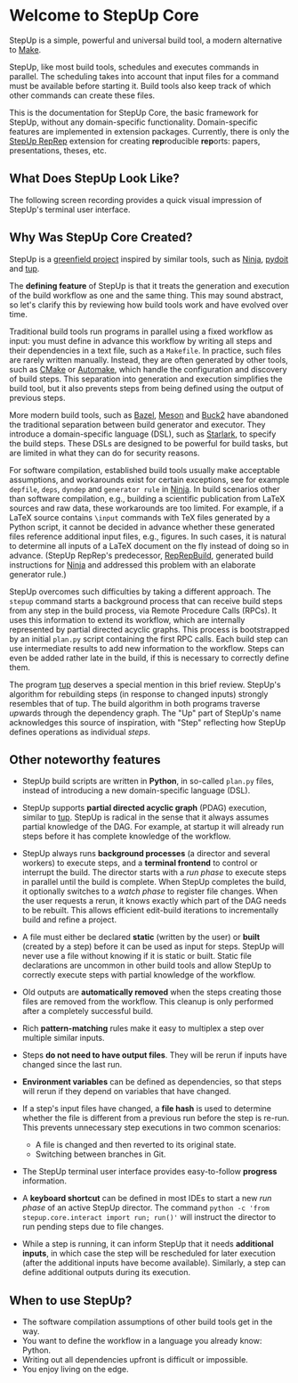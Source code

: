 # Welcome to StepUp Core

StepUp is a simple, powerful and universal build tool, a modern alternative to [Make](https://en.wikipedia.org/wiki/Make_(software)).

StepUp, like most build tools, schedules and executes commands in parallel.
The scheduling takes into account that input files for a command must be available before starting it.
Build tools also keep track of which other commands can create these files.

This is the documentation for StepUp Core, the basic framework for StepUp, without any domain-specific functionality.
Domain-specific features are implemented in extension packages.
Currently, there is only the
[StepUp RepRep](https://reproducible-reporting.github.io/stepup-reprep/)
extension for creating **rep**roducible **rep**orts: papers, presentations, theses, etc.


## What Does StepUp Look Like?

The following screen recording provides a quick visual impression of StepUp's terminal user interface.

<script src="https://asciinema.org/a/656610.js" id="asciicast-656610" async="true"></script>


## Why Was StepUp Core Created?

StepUp is a [greenfield project](https://en.wikipedia.org/wiki/Greenfield_project) inspired by similar tools,
such as [Ninja](https://ninja-build.org/), [pydoit](https://pydoit.org/) and [tup](https://gittup.org/tup).

The **defining feature** of StepUp is that it treats the generation and execution of the build workflow as one and the same thing.
This may sound abstract, so let's clarify this by reviewing how build tools work and have evolved over time.

Traditional build tools run programs in parallel using a fixed workflow as input:
you must define in advance this workflow by writing all steps and
their dependencies in a text file, such as a `Makefile`.
In practice, such files are rarely written manually.
Instead, they are often generated by other tools,
such as [CMake](https://cmake.org) or [Automake](https://www.gnu.org/software/automake/),
which handle the configuration and discovery of build steps.
This separation into generation and execution simplifies the build tool,
but it also prevents steps from being defined using the output of previous steps.

More modern build tools, such as [Bazel](https://bazel.build/), [Meson](https://mesonbuild.com) and [Buck2](https://buck2.build/) have abandoned the traditional separation between build generator and executor.
They introduce a domain-specific language (DSL), such as [Starlark](https://github.com/bazelbuild/starlark/), to specify the build steps.
These DSLs are designed to be powerful for build tasks, but are limited in what they can do for security reasons.

For software compilation, established build tools usually make acceptable assumptions, and workarounds exist for certain exceptions,
see for example `depfile`, `deps`, `dyndep` and `generator rule` in [Ninja](https://ninja-build.org/).
In build scenarios other than software compilation,
e.g., building a scientific publication from LaTeX sources and raw data,
these workarounds are too limited.
For example, if a LaTeX source contains `\input` commands with TeX files generated by a Python script, it cannot be decided in advance whether these generated files reference additional input files, e.g., figures.
In such cases, it is natural to determine all inputs of a LaTeX document on the fly instead of doing so in advance.
(StepUp RepRep's predecessor, [RepRepBuild](https://github.com/reproducible-reporting/reprepbuild), generated build instructions for [Ninja](https://ninja-build.org/) and addressed this problem with an elaborate generator rule.)

StepUp overcomes such difficulties by taking a different approach.
The `stepup` command starts a background process that can receive build steps
from any step in the build process, via Remote Procedure Calls (RPCs).
It uses this information to extend its workflow,
which are internally represented by partial directed acyclic graphs.
This process is bootstrapped by an initial `plan.py` script containing the first RPC calls.
Each build step can use intermediate results to add new information to the workflow.
Steps can even be added rather late in the build, if this is necessary to correctly define them.

The program [tup](https://gittup.org/tup/) deserves a special mention in this brief review.
StepUp's algorithm for rebuilding steps (in response to changed inputs) strongly resembles that of tup.
The build algorithm in both programs traverse *up*wards through the dependency graph.
The "Up" part of StepUp's name acknowledges this source of inspiration,
with "Step" reflecting how StepUp defines operations as individual *steps*.


## Other noteworthy features

- StepUp build scripts are written in **Python**, in so-called `plan.py` files,
  instead of introducing a new domain-specific language (DSL).

- StepUp supports **partial directed acyclic graph** (PDAG) execution, similar to [tup](https://gittup.org/tup).
  StepUp is radical in the sense that it always assumes partial knowledge of the DAG.
  For example, at startup it will already run steps before it has complete knowledge of the workflow.

- StepUp always runs **background processes** (a director and several workers) to execute steps,
  and a **terminal frontend** to control or interrupt the build.
  The director starts with a *run phase* to execute steps in parallel until the build is complete.
  When StepUp completes the build, it optionally switches to a *watch phase* to register file changes.
  When the user requests a rerun, it knows exactly which part of the DAG needs to be rebuilt.
  This allows efficient edit-build iterations to incrementally build and refine a project.

- A file must either be declared **static** (written by the user) or **built** (created by a step)
  before it can be used as input for steps.
  StepUp will never use a file without knowing if it is static or built.
  Static file declarations are uncommon in other build tools and
  allow StepUp to correctly execute steps with partial knowledge of the workflow.

- Old outputs are **automatically removed**
  when the steps creating those files are removed from the workflow.
  This cleanup is only performed after a completely successful build.

- Rich **pattern-matching** rules make it easy to multiplex a step over multiple similar inputs.

- Steps **do not need to have output files**.
  They will be rerun if inputs have changed since the last run.

- **Environment variables** can be defined as dependencies,
  so that steps will rerun if they depend on variables that have changed.

- If a step's input files have changed, a **file hash** is used to determine whether the file
  is different from a previous run before the step is re-run.
  This prevents unnecessary step executions in two common scenarios:

    - A file is changed and then reverted to its original state.
    - Switching between branches in Git.

- The StepUp terminal user interface provides easy-to-follow **progress** information.

- A **keyboard shortcut** can be defined in most IDEs to start
  a new *run phase* of an active StepUp director.
  The command `python -c 'from stepup.core.interact import run; run()'` will instruct the director to run pending steps due to file changes.

- While a step is running, it can inform StepUp that it needs **additional inputs**,
  in which case the step will be rescheduled for later execution
  (after the additional inputs have become available).
  Similarly, a step can define additional outputs during its execution.


## When to use StepUp?

- The software compilation assumptions of other build tools get in the way.
- You want to define the workflow in a language you already know: Python.
- Writing out all dependencies upfront is difficult or impossible.
- You enjoy living on the edge.
